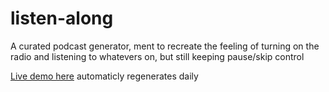# listen-along

A curated podcast generator, ment to recreate the feeling of turning on the radio and listening to whatevers on, but still keeping pause/skip control

[Live demo here](listen-along.netlify.app) automaticly regenerates daily
